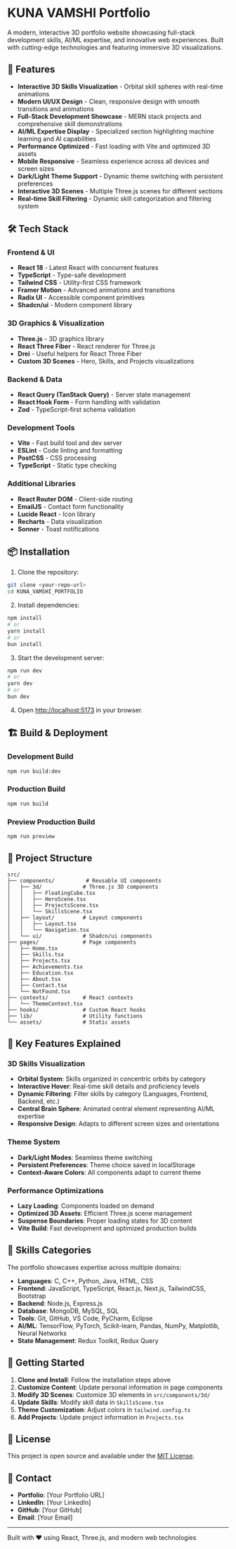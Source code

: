 # KUNA VAMSHI Portfolio

A modern, interactive 3D portfolio website showcasing full-stack development skills, AI/ML expertise, and innovative web experiences. Built with cutting-edge technologies and featuring immersive 3D visualizations.

## 🚀 Features

- **Interactive 3D Skills Visualization** - Orbital skill spheres with real-time animations
- **Modern UI/UX Design** - Clean, responsive design with smooth transitions and animations
- **Full-Stack Development Showcase** - MERN stack projects and comprehensive skill demonstrations
- **AI/ML Expertise Display** - Specialized section highlighting machine learning and AI capabilities
- **Performance Optimized** - Fast loading with Vite and optimized 3D assets
- **Mobile Responsive** - Seamless experience across all devices and screen sizes
- **Dark/Light Theme Support** - Dynamic theme switching with persistent preferences
- **Interactive 3D Scenes** - Multiple Three.js scenes for different sections
- **Real-time Skill Filtering** - Dynamic skill categorization and filtering system

## 🛠️ Tech Stack

### Frontend & UI
- **React 18** - Latest React with concurrent features
- **TypeScript** - Type-safe development
- **Tailwind CSS** - Utility-first CSS framework
- **Framer Motion** - Advanced animations and transitions
- **Radix UI** - Accessible component primitives
- **Shadcn/ui** - Modern component library

### 3D Graphics & Visualization
- **Three.js** - 3D graphics library
- **React Three Fiber** - React renderer for Three.js
- **Drei** - Useful helpers for React Three Fiber
- **Custom 3D Scenes** - Hero, Skills, and Projects visualizations

### Backend & Data
- **React Query (TanStack Query)** - Server state management
- **React Hook Form** - Form handling with validation
- **Zod** - TypeScript-first schema validation

### Development Tools
- **Vite** - Fast build tool and dev server
- **ESLint** - Code linting and formatting
- **PostCSS** - CSS processing
- **TypeScript** - Static type checking

### Additional Libraries
- **React Router DOM** - Client-side routing
- **EmailJS** - Contact form functionality
- **Lucide React** - Icon library
- **Recharts** - Data visualization
- **Sonner** - Toast notifications

## 📦 Installation

1. Clone the repository:
```bash
git clone <your-repo-url>
cd KUNA_VAMSHI_PORTFOLIO
```

2. Install dependencies:
```bash
npm install
# or
yarn install
# or
bun install
```

3. Start the development server:
```bash
npm run dev
# or
yarn dev
# or
bun dev
```

4. Open [http://localhost:5173](http://localhost:5173) in your browser.

## 🏗️ Build & Deployment

### Development Build
```bash
npm run build:dev
```

### Production Build
```bash
npm run build
```

### Preview Production Build
```bash
npm run preview
```

## 📁 Project Structure

```
src/
├── components/          # Reusable UI components
│   ├── 3d/             # Three.js 3D components
│   │   ├── FloatingCube.tsx
│   │   ├── HeroScene.tsx
│   │   ├── ProjectsScene.tsx
│   │   └── SkillsScene.tsx
│   ├── layout/         # Layout components
│   │   ├── Layout.tsx
│   │   └── Navigation.tsx
│   └── ui/             # Shadcn/ui components
├── pages/              # Page components
│   ├── Home.tsx
│   ├── Skills.tsx
│   ├── Projects.tsx
│   ├── Achievements.tsx
│   ├── Education.tsx
│   ├── About.tsx
│   ├── Contact.tsx
│   └── NotFound.tsx
├── contexts/           # React contexts
│   └── ThemeContext.tsx
├── hooks/              # Custom React hooks
├── lib/                # Utility functions
└── assets/             # Static assets
```

## 🎨 Key Features Explained

### 3D Skills Visualization
- **Orbital System**: Skills organized in concentric orbits by category
- **Interactive Hover**: Real-time skill details and proficiency levels
- **Dynamic Filtering**: Filter skills by category (Languages, Frontend, Backend, etc.)
- **Central Brain Sphere**: Animated central element representing AI/ML expertise
- **Responsive Design**: Adapts to different screen sizes and orientations

### Theme System
- **Dark/Light Modes**: Seamless theme switching
- **Persistent Preferences**: Theme choice saved in localStorage
- **Context-Aware Colors**: All components adapt to current theme

### Performance Optimizations
- **Lazy Loading**: Components loaded on demand
- **Optimized 3D Assets**: Efficient Three.js scene management
- **Suspense Boundaries**: Proper loading states for 3D content
- **Vite Build**: Fast development and optimized production builds

## 🎯 Skills Categories

The portfolio showcases expertise across multiple domains:

- **Languages**: C, C++, Python, Java, HTML, CSS
- **Frontend**: JavaScript, TypeScript, React.js, Next.js, TailwindCSS, Bootstrap
- **Backend**: Node.js, Express.js
- **Database**: MongoDB, MySQL, SQL
- **Tools**: Git, GitHub, VS Code, PyCharm, Eclipse
- **AI/ML**: TensorFlow, PyTorch, Scikit-learn, Pandas, NumPy, Matplotlib, Neural Networks
- **State Management**: Redux Toolkit, Redux Query

## 🚀 Getting Started

1. **Clone and Install**: Follow the installation steps above
2. **Customize Content**: Update personal information in page components
3. **Modify 3D Scenes**: Customize 3D elements in `src/components/3d/`
4. **Update Skills**: Modify skill data in `SkillsScene.tsx`
5. **Theme Customization**: Adjust colors in `tailwind.config.ts`
6. **Add Projects**: Update project information in `Projects.tsx`

## 📄 License

This project is open source and available under the [MIT License](LICENSE).

## 🤝 Contact

- **Portfolio**: [Your Portfolio URL]
- **LinkedIn**: [Your LinkedIn]
- **GitHub**: [Your GitHub]
- **Email**: [Your Email]

---

Built with ❤️ using React, Three.js, and modern web technologies
